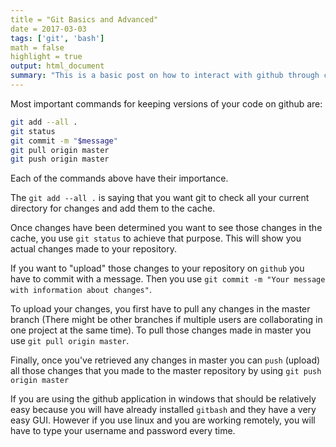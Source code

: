 ```yaml
---
title = "Git Basics and Advanced"
date = 2017-03-03
tags: ['git', 'bash']
math = false
highlight = true
output: html_document
summary: "This is a basic post on how to interact with github through command line"
---
```


Most important commands for keeping versions of your code on github are: 

```bash
git add --all .
git status
git commit -m "$message"
git pull origin master
git push origin master
```

Each of the commands above have their importance.

The `git add --all .` is saying that you want git to check all your current directory
for changes and add them to the cache.

Once changes have been determined you want to see those changes in the cache, you use `git status`
to achieve that purpose. This will show you actual changes made to your repository.

If you want to "upload" those changes to your repository on `github` you have to commit with 
a message. Then you use `git commit -m "Your message with information about changes"`.

To upload your changes, you first have to pull any changes in the master branch (There might be other branches if multiple users are collaborating in one project at the same time). 
To pull those changes made in master you use `git pull origin master`.

Finally, once you've retrieved any changes in master you can `push` (upload) all those changes that you made
to the master repository by using `git push origin master`


If you are using the github application in windows that should be relatively easy because you will have already installed 
`gitbash` and they have a very easy GUI. However if you use linux and you are working remotely, you will have to type your
username and password every time.   